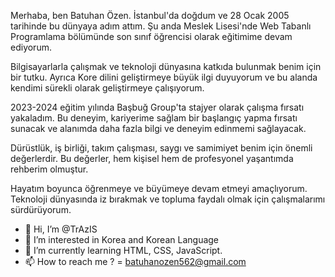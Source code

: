 Merhaba, ben Batuhan Özen. İstanbul'da doğdum ve 28 Ocak 2005 tarihinde bu dünyaya adım attım. Şu anda Meslek Lisesi'nde Web Tabanlı Programlama bölümünde son sınıf öğrencisi olarak eğitimime devam ediyorum.

Bilgisayarlarla çalışmak ve teknoloji dünyasına katkıda bulunmak benim için bir tutku. Ayrıca Kore dilini geliştirmeye büyük ilgi duyuyorum ve bu alanda kendimi sürekli olarak geliştirmeye çalışıyorum.

2023-2024 eğitim yılında Başbuğ Group'ta stajyer olarak çalışma fırsatı yakaladım. Bu deneyim, kariyerime sağlam bir başlangıç yapma fırsatı sunacak ve alanımda daha fazla bilgi ve deneyim edinmemi sağlayacak.

Dürüstlük, iş birliği, takım çalışması, saygı ve samimiyet benim için önemli değerlerdir. Bu değerler, hem kişisel hem de profesyonel yaşantımda rehberim olmuştur.

Hayatım boyunca öğrenmeye ve büyümeye devam etmeyi amaçlıyorum. Teknoloji dünyasında iz bırakmak ve topluma faydalı olmak için çalışmalarımı sürdürüyorum.

- 👋 Hi, I’m @TrAzIS
- 👀 I’m interested in Korea and Korean Language
- 🌱 I’m currently learning HTML, CSS, JavaScript.
- 📫 How to reach me ? = batuhanozen562@gmail.com

<!---
TrAzIS/TrAzIS is a ✨ special ✨ repository because its `README.md` (this file) appears on your GitHub profile.
You can click the Preview link to take a look at your changes.
--->
